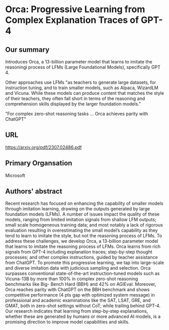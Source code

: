 # Orca: Progressive Learning from Complex Explanation Traces of GPT-4

## Our summary

Introduces Orca, a 13-billion parameter model that learns to imitate the reasoningi
process of LFMs (Large Foundational Models), specifically GPT 4.

Other approaches use LFMs "as teachers to generate large datasets, for instruction
tuning, and to train smaller models, such as Alpaca, WizardLM and Vicuna. While
these models can produce content that matches the style of their teachers, they
often fall short in terms of the reasoning and comprehension skills displayed by the
larger foundation models."

"For complex zero-shot reasoning tasks ... Orca achieves parity with ChatGPT"

## URL

https://arxiv.org/pdf/2307.02486.pdf

## Primary Organsation

Microsoft

## Authors' abstract

Recent research has focused on enhancing the capability of smaller models
through imitation learning, drawing on the outputs generated by large
foundation models (LFMs). A number of issues impact the quality of these
models, ranging from limited imitation signals from shallow LFM outputs;
small scale homogeneous training data; and most notably a lack of rigorous
evaluation resulting in overestimating the small model’s capability as they
tend to learn to imitate the style, but not the reasoning process of LFMs. To
address these challenges, we develop Orca, a 13-billion parameter model
that learns to imitate the reasoning process of LFMs. Orca learns from
rich signals from GPT-4 including explanation traces; step-by-step thought
processes; and other complex instructions, guided by teacher assistance from
ChatGPT. To promote this progressive learning, we tap into large-scale and
diverse imitation data with judicious sampling and selection. Orca surpasses
conventional state-of-the-art instruction-tuned models such as Vicuna-13B
by more than 100% in complex zero-shot reasoning benchmarks like Big-
Bench Hard (BBH) and 42% on AGIEval. Moreover, Orca reaches parity
with ChatGPT on the BBH benchmark and shows competitive performance
(4 pts gap with optimized system message) in professional and academic
examinations like the SAT, LSAT, GRE, and GMAT, both in zero-shot
settings without CoT; while trailing behind GPT-4. Our research indicates
that learning from step-by-step explanations, whether these are generated
by humans or more advanced AI models, is a promising direction to improve
model capabilities and skills.
